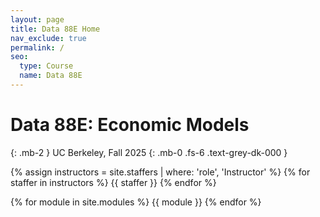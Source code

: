 ```yaml
---
layout: page
title: Data 88E Home
nav_exclude: true
permalink: /
seo:
  type: Course
  name: Data 88E
---
```


# Data 88E: Economic Models

{: .mb-2 }
UC Berkeley, Fall 2025
{: .mb-0 .fs-6 .text-grey-dk-000 }

{% assign instructors = site.staffers | where: 'role', 'Instructor' %}
{% for staffer in instructors %}
{{ staffer }}
{% endfor %}

{% for module in site.modules %}
{{ module }}
{% endfor %}
